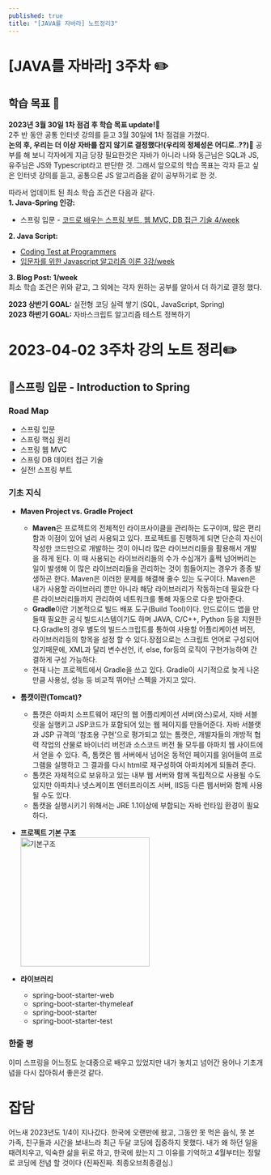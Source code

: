 ```yaml
---
published: true
title: "[JAVA를 자바라] 노트정리3"
---
```


# [JAVA를 자바라] 3주차 ✏️

## 학습 목표 :dart:

**2023년 3월 30일 1차 점검 후 학습 목표 update!📣**  
2주 반 동안 공통 인터넷 강의를 듣고 3월 30일에 1차 점검을 가졌다.  
**논의 후, 우리는 더 이상 자바를 잡지 않기로 결정했다!(우리의 정체성은 어디로..??)🤯** 
공부를 해 보니 각자에게 지금 당장 필요한것은 자바가 아니라 나와 동근님은 SQL과 JS, 유주님은 JS와 Typescript라고 판단한 것. 그래서 앞으로의 학습 목표는 각자 듣고 싶은 인터넷 강의를 듣고, 공통으론 JS 알고리즘을 같이 공부하기로 한 것.  

따라서 업데이트 된 최소 학습 조건은 다음과 같다.  
**1. Java-Spring 인강:**  
- 스프링 입문 - [코드로 배우는 스프링 부트, 웹 MVC, DB 접근 기술 4/week](https://www.inflearn.com/course/%EC%8A%A4%ED%94%84%EB%A7%81-%EC%9E%85%EB%AC%B8-%EC%8A%A4%ED%94%84%EB%A7%81%EB%B6%80%ED%8A%B8)  

**2. Java Script:**
- [Coding Test at Programmers](https://school.programmers.co.kr/learn/challenges)
- [입문자를 위한 Javascript 알고리즘 이론 3강/week](https://www.inflearn.com/course/%EC%9E%90%EB%B0%94%EC%8A%A4%ED%81%AC%EB%A6%BD%ED%8A%B8-%EC%95%8C%EA%B3%A0%EB%A6%AC%EC%A6%98-%EC%9D%B4%EB%A1%A0-%EC%8B%A4%EC%8A%B5)  

**3. Blog Post: 1/week**  
  최소 학습 조건은 위와 같고, 그 외에는 각자 원하는 공부를 알아서 더 하기로 결정 했다.

**2023 상반기 GOAL:** 실전형 코딩 실력 쌓기 (SQL, JavaScript, Spring)  
**2023 하반기 GOAL:** 자바스크립트 알고리즘 테스트 정복하기

# 2023-04-02 3주차 강의 노트 정리✏️

## 📌스프링 입문 - Introduction to Spring

### Road Map

- 스프링 입문
- 스프링 핵심 원리
- 스프링 웹 MVC
- 스프링 DB 데이터 접근 기술
- 실전! 스프링 부트

### 기초 지식

- **Maven Project vs. Gradle Project**
  - **Maven**은 프로젝트의 전체적인 라이프사이클을 관리하는 도구이며, 많은 편리함과 이점이 있어 널리 사용되고 있다. 프로젝트를 진행하게 되면 단순히 자신이 작성한 코드만으로 개발하는 것이 아니라 많은 라이브러리들을 활용해서 개발을 하게 된다. 이 때 사용되는 라이브러리들의 수가 수십개가 훌쩍 넘어버리는 일이 발생해 이 많은 라이브러리들을 관리하는 것이 힘들어지는 경우가 종종 발생하곤 한다. Maven은 이러한 문제를 해결해 줄수 있는 도구이다. Maven은 내가 사용할 라이브러리 뿐만 아니라 해당 라이브러리가 작동하는데 필요한 다른 라이브러리들까지 관리하여 네트워크를 통해 자동으로 다운 받아준다.
  - **Gradle**이란 기본적으로 빌드 배포 도구(Build Tool)이다. 안드로이드 앱을 만들때 필요한 공식 빌드시스템이기도 하며 JAVA, C/C++, Python 등을 지원한다.Gradle의 경우 별도의 빌드스크립트를 통하여 사용할 어플리케이션 버전, 라이브러리등의 항목을 설정 할 수 있다.장점으로는 스크립트 언어로 구성되어 있기때문에, XML과 달리 변수선언, if, else, for등의 로직이 구현가능하여 간결하게 구성 가능하다.
  - 현재 나는 프로젝트에서 Gradle을 쓰고 있다. Gradle이 시기적으로 늦게 나온만큼 사용성, 성능 등 비교적 뛰어난 스펙을 가지고 있다.
- **톰캣이란(Tomcat)?**
  - 톰캣은 아파치 소프트웨어 재단의 웹 어플리케이션 서버(와스)로서, 자바 서블릿을 실행키고 JSP코드가 포함되어 있는 웹 페이지를 만들어준다. 자바 서블랫과 JSP 규격의 '참조용 구현'으로 평가되고 있는 톰캣은, 개발자들의 개방적 협력 작업의 산물로 바이너리 버전과 소스코드 버전 둘 모두를 아파치 웹 사이트에서 얻을 수 있다. 즉, 톰캣은 웹 서버에서 넘어온 동적인 페이지를 읽어들여 프로그램을 실행하고 그 결과를 다시 html로 재구성하여 아파치에게 되돌려 준다.
  - 톰캣은 자체적으로 보유하고 있는 내부 웹 서버와 함께 독립적으로 사용될 수도 있지만 아파치나 넷스케이프 엔터프라이즈 서버, IIS등 다른 웹서버와 함께 사용될 수도 있다.
  - 톰캣을 실행시키기 위해서는 JRE 1.1이상에 부합되는 자바 런타임 환경이 필요하다.
- **프로젝트 기본 구조**  
  <img width="255" alt="기본구조" src="https://user-images.githubusercontent.com/114560119/229356470-dd4c8b20-4d4f-46f3-937d-035b4d7902c5.png">  

- **라이브러리**
  - spring-boot-starter-web
  - spring-boot-starter-thymeleaf
  - spring-boot-starter
  - spring-boot-starter-test

### 한줄 평
이미 스프링을 어느정도 눈대중으로 배우고 있었지만 내가 놓치고 넘어간 용어나 기초개념을 다시 잡아줘서 좋은것 같다.

# 잡담

어느새 2023년도 1/4이 지나갔다.
한국에 오랜만에 왔고, 그동안 못 먹은 음식, 못 본 가족, 친구들과 시간을 보내느라 최근 두달 코딩에 집중하지 못했다.
내가 왜 하던 일을 때려치우고, 익숙한 삶을 뒤로 하고, 한국에 왔는지 그 이유를 기억하고 4월부터는 정말로 코딩에 전념 할 것이다 (진짜진짜. 최종오브최종결심.)
